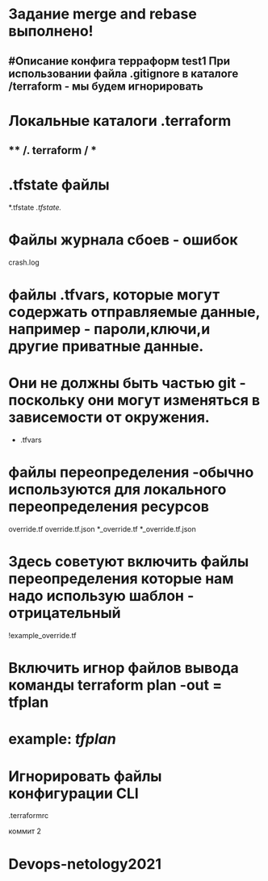  # Задание merge and rebase выполнено!
#Описание конфига терраформ
test1
При использовании файла .gitignore в каталоге /terraform - мы будем игнорировать 
-------
 # Локальные каталоги .terraform
** /. terraform / *
---------

# .tfstate файлы
*.tfstate
*.tfstate.*

# Файлы журнала сбоев - ошибок
crash.log

# файлы .tfvars, которые могут содержать отправляемые данные, например - пароли,ключи,и другие приватные данные.
# Они не должны быть частью git - поскольку они могут изменяться в зависемости от окружения.
* .tfvars


# файлы переопределения -обычно используются для локального переопределения ресурсов
override.tf
override.tf.json
*_override.tf
*_override.tf.json

# Здесь советуют включить файлы переопределения которые нам надо использую шаблон - отрицательный
!example_override.tf

# Включить игнор файлов вывода команды terraform plan -out = tfplan
# example: *tfplan*

# Игнорировать файлы конфигурации CLI
.terraformrc

 коммит 2
# Devops-netology2021
